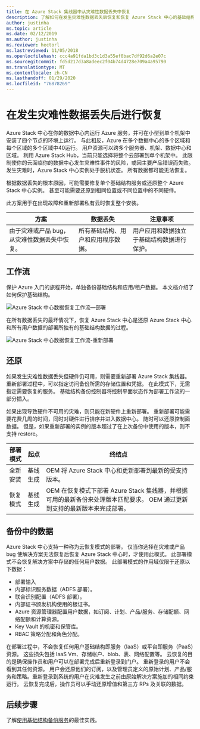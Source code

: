 ```yaml
---
title: 在 Azure Stack 集线器中从灾难性数据丢失中恢复
description: 了解如何在发生灾难性数据丢失后恢复和恢复 Azure Stack 中心的基础结构数据。
author: justinha
ms.topic: article
ms.date: 02/12/2019
ms.author: justinha
ms.reviewer: hectorl
ms.lastreviewed: 11/05/2018
ms.openlocfilehash: ccc4a91fda1bd3c1d3a55ef0bac7df92d6a2e07c
ms.sourcegitcommit: fd5d217d3a8adeec2f04b74d4728e709a4a95790
ms.translationtype: MT
ms.contentlocale: zh-CN
ms.lasthandoff: 01/29/2020
ms.locfileid: "76878269"
---
```

# <a name="recover-from-catastrophic-data-loss"></a>在发生灾难性数据丢失后进行恢复

Azure Stack 中心在你的数据中心内运行 Azure 服务，并可在小型到单个机架中安装了四个节点的环境上运行。 与此相反，Azure 在多个数据中心的多个区域和每个区域的多个区域中40运行。 用户资源可以跨多个服务器、机架、数据中心和区域。 利用 Azure Stack Hub，当前只能选择将整个云部署到单个机架中。 此限制使你的云面临你的数据中心发生灾难性事件的风险，或因主要产品错误而失败。 发生灾难时，Azure Stack 中心实例处于脱机状态。 所有数据都可能无法恢复。

根据数据丢失的根本原因，可能需要修复单个基础结构服务或还原整个 Azure Stack 中心实例。 甚至可能需要还原到相同位置或不同位置中的不同硬件。

此方案用于在出现故障和重新部署私有云时恢复整个安装。

| 方案                                                           | 数据丢失                            | 注意事项                                                             |
|--------------------------------------------------------------------|--------------------------------------|----------------------------------------------------------------------------|
| 由于灾难或产品 bug，从灾难性数据丢失中恢复。 | 所有基础结构、用户和应用程序数据。 | 用户应用和数据独立于基础结构数据进行保护。 |

## <a name="workflows"></a>工作流

保护 Azure 入门的旅程开始，单独备份基础结构和应用/租户数据。 本文档介绍了如何保护基础结构。 

![Azure Stack 中心数据恢复工作流—部署](media/azure-stack-backup/azure-stack-backup-workflow1.png)

在所有数据丢失的最坏情况下，恢复 Azure Stack 中心是还原 Azure Stack 中心和所有用户数据的部署所独有的基础结构数据的过程。 

![Azure Stack 中心数据恢复工作流-重新部署](media/azure-stack-backup/azure-stack-backup-workflow2.png)

## <a name="restore"></a>还原

如果发生灾难性数据丢失但硬件仍可用，则需要重新部署 Azure Stack 集线器。 重新部署过程中，可以指定访问备份所需的存储位置和凭据。 在此模式下，无需指定需要恢复的服务。 基础结构备份控制器将控制平面状态作为部署工作流的一部分插入。

如果出现导致硬件不可用的灾难，则只能在新硬件上重新部署。 重新部署可能需要花费几周的时间，同时对硬件进行排序并进入数据中心。 随时可以还原控制面数据。 但是，如果重新部署的实例的版本超过了在上次备份中使用的版本，则不支持 restore。

| 部署模式 | 起点 | 终结点                                                                                                                                                                                                     |
|-----------------|----------------|---------------------------------------------------------------------------------------------------------------------------------------------------------------------------------------------------------------|
| 全新安装   | 基线生成 | OEM 将 Azure Stack 中心和更新部署到最新的受支持版本。                                                                                                                                          |
| 恢复模式   | 基线生成 | OEM 在恢复模式下部署 Azure Stack 集线器，并根据可用的最新备份来处理版本匹配要求。 OEM 通过更新到支持的最新版本来完成部署。 |

## <a name="data-in-backups"></a>备份中的数据

Azure Stack 中心支持一种称为云恢复模式的部署。 仅当你选择在灾难或产品 bug 使解决方案无法恢复后恢复 Azure Stack 中心时，才使用此模式。 此部署模式不会恢复解决方案中存储的任何用户数据。 此部署模式的作用域仅限于还原以下数据：

 - 部署输入
 - 内部标识服务数据（ADFS 部署）。
 - 联合识别配置（ADFS 部署）。
 - 内部证书颁发机构使用的根证书。
 - Azure 资源管理器配置用户数据，如订阅、计划、产品/服务、存储配额、网络配额和计算资源。
 - Key Vault 的机密和保管库。
 - RBAC 策略分配和角色分配。

在部署过程中，不会恢复任何用户基础结构即服务（IaaS）或平台即服务（PaaS）资源。 这些损失包括 IaaS Vm、存储帐户、blob、表、网络配置等。 云恢复的目的是确保操作员和用户可以在部署完成后重新登录到门户。 重新登录的用户不会看到其任何资源。 用户会还原他们的订阅，以及管理员定义的原始计划、产品/服务和策略。重新登录到系统的用户在灾难发生之前由原始解决方案施加的相同约束运行。 云恢复完成后，操作员可以手动还原增值和第三方 RPs 及关联的数据。

## <a name="next-steps"></a>后续步骤

了解[使用基础结构备份服务](azure-stack-backup-best-practices.md)的最佳实践。
